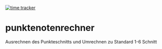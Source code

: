 [![time tracker](https://wakatime.com/badge/github/quirin053/punktenotenrechner.svg)](https://wakatime.com/badge/github/quirin053/punktenotenrechner)
# punktenotenrechner
Ausrechnen des Punkteschnitts und Umrechnen zu Standard 1-6 Schnitt
